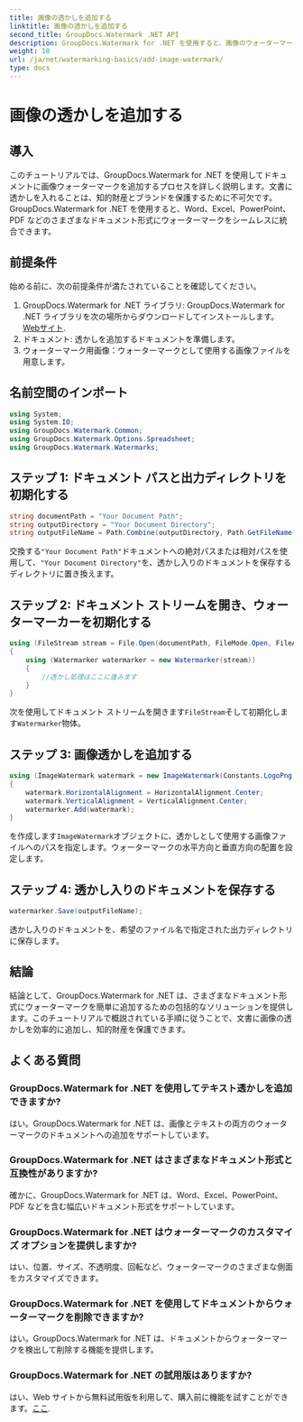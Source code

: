 ```yaml
---
title: 画像の透かしを追加する
linktitle: 画像の透かしを追加する
second_title: GroupDocs.Watermark .NET API
description: GroupDocs.Watermark for .NET を使用すると、画像のウォーターマークをドキュメントに簡単に追加できます。知的財産を簡単に保護します。
weight: 10
url: /ja/net/watermarking-basics/add-image-watermark/
type: docs
---
```

# 画像の透かしを追加する

## 導入
このチュートリアルでは、GroupDocs.Watermark for .NET を使用してドキュメントに画像ウォーターマークを追加するプロセスを詳しく説明します。文書に透かしを入れることは、知的財産とブランドを保護するために不可欠です。 GroupDocs.Watermark for .NET を使用すると、Word、Excel、PowerPoint、PDF などのさまざまなドキュメント形式にウォーターマークをシームレスに統合できます。
## 前提条件
始める前に、次の前提条件が満たされていることを確認してください。
1.  GroupDocs.Watermark for .NET ライブラリ: GroupDocs.Watermark for .NET ライブラリを次の場所からダウンロードしてインストールします。[Webサイト](https://releases.groupdocs.com/Watermark/net/).
2. ドキュメント: 透かしを追加するドキュメントを準備します。
3. ウォーターマーク用画像：ウォーターマークとして使用する画像ファイルを用意します。

## 名前空間のインポート
```csharp
using System;
using System.IO;
using GroupDocs.Watermark.Common;
using GroupDocs.Watermark.Options.Spreadsheet;
using GroupDocs.Watermark.Watermarks;
```
## ステップ 1: ドキュメント パスと出力ディレクトリを初期化する
```csharp
string documentPath = "Your Document Path";
string outputDirectory = "Your Document Directory";
string outputFileName = Path.Combine(outputDirectory, Path.GetFileName(documentPath));
```
交換する`"Your Document Path"`ドキュメントへの絶対パスまたは相対パスを使用して、`"Your Document Directory"`を、透かし入りのドキュメントを保存するディレクトリに置き換えます。
## ステップ 2: ドキュメント ストリームを開き、ウォーターマーカーを初期化する
```csharp
using (FileStream stream = File.Open(documentPath, FileMode.Open, FileAccess.ReadWrite))
{
    using (Watermarker watermarker = new Watermarker(stream))
    {
        //透かし処理はここに進みます
    }
}
```
次を使用してドキュメント ストリームを開きます`FileStream`そして初期化します`Watermarker`物体。
## ステップ 3: 画像透かしを追加する
```csharp
using (ImageWatermark watermark = new ImageWatermark(Constants.LogoPng))
{
    watermark.HorizontalAlignment = HorizontalAlignment.Center;
    watermark.VerticalAlignment = VerticalAlignment.Center;
    watermarker.Add(watermark);
}
```
を作成します`ImageWatermark`オブジェクトに、透かしとして使用する画像ファイルへのパスを指定します。ウォーターマークの水平方向と垂直方向の配置を設定します。
## ステップ 4: 透かし入りのドキュメントを保存する
```csharp
watermarker.Save(outputFileName);
```
透かし入りのドキュメントを、希望のファイル名で指定された出力ディレクトリに保存します。

## 結論
結論として、GroupDocs.Watermark for .NET は、さまざまなドキュメント形式にウォーターマークを簡単に追加するための包括的なソリューションを提供します。このチュートリアルで概説されている手順に従うことで、文書に画像の透かしを効率的に追加し、知的財産を保護できます。
## よくある質問
### GroupDocs.Watermark for .NET を使用してテキスト透かしを追加できますか?
はい。GroupDocs.Watermark for .NET は、画像とテキストの両方のウォーターマークのドキュメントへの追加をサポートしています。
### GroupDocs.Watermark for .NET はさまざまなドキュメント形式と互換性がありますか?
確かに、GroupDocs.Watermark for .NET は、Word、Excel、PowerPoint、PDF などを含む幅広いドキュメント形式をサポートしています。
### GroupDocs.Watermark for .NET はウォーターマークのカスタマイズ オプションを提供しますか?
はい、位置、サイズ、不透明度、回転など、ウォーターマークのさまざまな側面をカスタマイズできます。
### GroupDocs.Watermark for .NET を使用してドキュメントからウォーターマークを削除できますか?
はい。GroupDocs.Watermark for .NET は、ドキュメントからウォーターマークを検出して削除する機能を提供します。
### GroupDocs.Watermark for .NET の試用版はありますか?
はい、Web サイトから無料試用版を利用して、購入前に機能を試すことができます。[ここ](https://releases.groupdocs.com/).